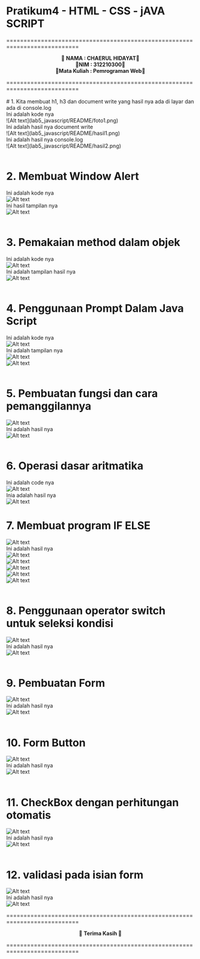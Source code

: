 # Pratikum4 - HTML - CSS - jAVA SCRIPT

===========================================================================<br>
<p align="center">
 &#128640 <b>NAMA          :  CHAERUL HIDAYAT</b>&#128640 <br> 
  &#128640<b>NIM           :  312210300</b>&#128640 <br>
 &#128640<b>Mata Kuliah   :  Pemrograman Web</b>&#128640 <br>
</p>
===========================================================================<br><br>
# 1. Kita membuat h1, h3 dan document write yang hasil nya ada di layar dan ada di console.log <br>
Ini adalah kode nya <br>
![Alt text](lab5_javascript/README/foto1.png) <br>
Ini adalah hasil nya document write <br>
![Alt text](lab5_javascript/README/hasil1.png) <br>
Ini adalah hasil nya console.log <br>
![Alt text](lab5_javascript/README/hasil2.png) <br><br>

# 2. Membuat Window Alert <br>
Ini adalah kode nya <br>
![Alt text](<lab5_javascript/README/alert code.png>)<br>
Ini hasil tampilan nya <br>
![Alt text](lab5_javascript/README/hasil3.png)<br><br>
# 3. Pemakaian method dalam objek <br>
Ini adalah kode nya <br>
![Alt text](<lab5_javascript/README/object code.png>)<br>
Ini adalah tampilan hasil nya <br>
![Alt text](<lab5_javascript/README/hasil object.png>)<br><br>
# 4. Penggunaan Prompt Dalam Java Script <br>
Ini adalah kode nya <br>
![Alt text](<lab5_javascript/README/prompt code.png>)<br>
Ini adalah tampilan nya <br>
![Alt text](<lab5_javascript/README/promt hasil.png>)<br>
![Alt text](<lab5_javascript/README/hasil prompt2.png>)<br><br>
# 5. Pembuatan fungsi dan cara pemanggilannya <br>
![Alt text](<lab5_javascript/README/fungsi code.png>)<br>
Ini adalah hasil nya <br>
![Alt text](<lab5_javascript/README/fungsi hasil.png>)<br><br>
# 6. Operasi dasar aritmatika <br>
Ini adalah code nya <br>
![Alt text](<lab5_javascript/README/code aritmatika.png>) <br>
Inia adalah hasil nya <br>
![Alt text](<lab5_javascript/README/hasil aritmatika.png>)<br>
# 7. Membuat program  IF ELSE <br>
![Alt text](<lab5_javascript/README/code if else.png>) <br>
Ini adalah hasil nya <br>
![Alt text](<lab5_javascript/README/hasil if else 1.png>)<br>
![Alt text](<lab5_javascript/README/hasil if lulus.png>)<br>
![Alt text](<lab5_javascript/README/hasil if lulus 1.png>)<br>
![Alt text](<lab5_javascript/README/hasil if tidak lulus.png>)<br>
![Alt text](<lab5_javascript/README/hasil if tidak lulus 2.png>) <br><br>
# 8. Penggunaan operator switch untuk seleksi kondisi <br>
![Alt text](<lab5_javascript/README/code switch.png>) <br>
Ini adalah hasil nya <br>
![Alt text](<lab5_javascript/README/hasil switchh.png>) <br> <br>
# 9. Pembuatan Form <br>
![Alt text](<lab5_javascript/README/code form.png>)<br>
Ini adalah hasil nya <br>
![Alt text](<lab5_javascript/README/hasil form.png>) <br><br>
# 10. Form Button <br>
![Alt text](<lab5_javascript/README/button code.png>)<br>
Ini adalah hasil nya <br>
![Alt text](<lab5_javascript/README/hasil button.png>)<br><br>
# 11. CheckBox dengan perhitungan otomatis <br>
![Alt text](<lab5_javascript/README/checkbox kode.png>)<br>
Ini adalah hasil nya <br>
![Alt text](<lab5_javascript/README/hasil check box.png>) <br><br>
# 12. validasi pada isian form <br>
![Alt text](<lab5_javascript/README/validasi code.png>)<br>
Ini adalah hasil nya <br>
![Alt text](<lab5_javascript/README/hasil validasi.png>) <br>

===========================================================================<br>
<p align="center">
 &#128640 <b> Terima Kasih </b>&#128640 <br>
</p>
===========================================================================<br>



